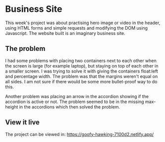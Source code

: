 # Business Site

This week's project was about practising hero image or video in the header, using HTML forms and simple requests and modifying the DOM using Javascript.
The website built is an imaginary business site.

## The problem

I had some problems with placing two containers next to each other when the screen is large (for example laptop), but staying on top of each other in a smaller screen. I was trying to solve it with giving the containers float:left and percentage width. The problem was that the margins weren't equal on all sides. I am not sure if there would be some more bullet-proof way to do this.

Another problem was placing an arrow in the accordion showing if the accordion is active or not. The problem seemed to be in the missing max-height in the accordions which then solved the problem.

## View it live

The project can be viewed in: https://goofy-hawking-7100d2.netlify.app/
